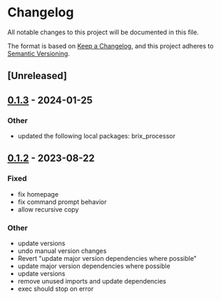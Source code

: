 # Changelog
All notable changes to this project will be documented in this file.

The format is based on [Keep a Changelog](https://keepachangelog.com/en/1.0.0/),
and this project adheres to [Semantic Versioning](https://semver.org/spec/v2.0.0.html).

## [Unreleased]

## [0.1.3](https://github.com/xenoterracide/brix/compare/brix_commands-v0.1.2...brix_commands-v0.1.3) - 2024-01-25

### Other
- updated the following local packages: brix_processor

## [0.1.2](https://github.com/xenoterracide/brix/compare/brix_commands-v0.1.1...brix_commands-v0.1.2) - 2023-08-22

### Fixed
- fix homepage
- fix command prompt behavior
- allow recursive copy

### Other
- update versions
- undo manual version changes
- Revert "update major version dependencies where possible"
- update major version dependencies where possible
- update versions
- remove unused imports and update dependencies
- exec should stop on error
